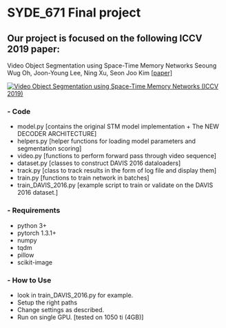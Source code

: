 # SYDE_671 Final project

## Our project is focused on the following ICCV 2019 paper:
Video Object Segmentation using Space-Time Memory Networks
Seoung Wug Oh, Joon-Young Lee, Ning Xu, Seon Joo Kim
[[paper]](https://arxiv.org/abs/1904.00607)

[![Video Object Segmentation using Space-Time Memory Networks (ICCV 2019)](https://img.youtube.com/vi/vVZiBEDmgIU/0.jpg)](https://www.youtube.com/watch?v=vVZiBEDmgIU "Video Object Segmentation using Space-Time Memory Networks (ICCV 2019)")

### - Code
- model.py [contains the original STM model implementation + The NEW DECODER ARCHITECTURE]
- helpers.py [helper functions for loading model parameters and segmentation scoring]
- video.py [functions to perform forward pass through video sequence]
- dataset.py [classes to construct DAVIS 2016 dataloaders]
- track.py [class to track results in the form of log file and display them]
- train.py [functions to train network in batches]
- train_DAVIS_2016.py [example script to train or validate on the DAVIS 2016 dataset.]

### - Requirements
- python 3+
- pytorch 1.3.1+
- numpy
- tqdm
- pillow
- scikit-image

### - How to Use
- look in train_DAVIS_2016.py for example.
- Setup the right paths
- Change settings as described. 
- Run on single GPU. [tested on 1050 ti (4GB)]
